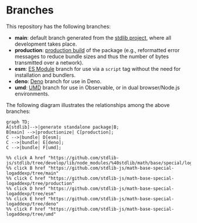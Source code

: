 <!--

@license Apache-2.0

Copyright (c) 2022 The Stdlib Authors.

Licensed under the Apache License, Version 2.0 (the "License");
you may not use this file except in compliance with the License.
You may obtain a copy of the License at

    http://www.apache.org/licenses/LICENSE-2.0

Unless required by applicable law or agreed to in writing, software
distributed under the License is distributed on an "AS IS" BASIS,
WITHOUT WARRANTIES OR CONDITIONS OF ANY KIND, either express or implied.
See the License for the specific language governing permissions and
limitations under the License.

-->

# Branches

This repository has the following branches:

-   **main**: default branch generated from the [stdlib project][stdlib-url], where all development takes place.
-   **production**: [production build][production-url] of the package (e.g., reformatted error messages to reduce bundle sizes and thus the number of bytes transmitted over a network).
-   **esm**: [ES Module][esm-url] branch for use via a `script` tag without the need for installation and bundlers.
-   **deno**: [Deno][deno-url] branch for use in Deno.
-   **umd**: [UMD][umd-url] branch for use in Observable, or in dual browser/Node.js environments.

The following diagram illustrates the relationships among the above branches:

```mermaid
graph TD;
A[stdlib]-->|generate standalone package|B;
B[main] -->|productionize| C[production];
C -->|bundle| D[esm];
C -->|bundle| E[deno];
C -->|bundle| F[umd];

%% click A href "https://github.com/stdlib-js/stdlib/tree/develop/lib/node_modules/%40stdlib/math/base/special/logaddexp"
%% click B href "https://github.com/stdlib-js/math-base-special-logaddexp/tree/main"
%% click C href "https://github.com/stdlib-js/math-base-special-logaddexp/tree/production"
%% click D href "https://github.com/stdlib-js/math-base-special-logaddexp/tree/esm"
%% click E href "https://github.com/stdlib-js/math-base-special-logaddexp/tree/deno"
%% click F href "https://github.com/stdlib-js/math-base-special-logaddexp/tree/umd"
```

[stdlib-url]: https://github.com/stdlib-js/stdlib/tree/develop/lib/node_modules/%40stdlib/math/base/special/logaddexp
[production-url]: https://github.com/stdlib-js/math-base-special-logaddexp/tree/production
[deno-url]: https://github.com/stdlib-js/math-base-special-logaddexp/tree/deno
[umd-url]: https://github.com/stdlib-js/math-base-special-logaddexp/tree/umd
[esm-url]: https://github.com/stdlib-js/math-base-special-logaddexp/tree/esm